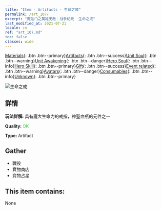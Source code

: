 ```yaml
---
title: "Item - Artifacts - 生命之戒"
permalink: /art_107/
excerpt: "魔法门之英雄无敌：战争纪元  生命之戒"
last_modified_at: 2021-07-21
locale: cn
ref: "art_107.md"
toc: false
classes: wide
---
```

 [Materials](/ItemsCN/){: .btn .btn--primary}[Artifacts](/ItemsCN/Artifacts/){: .btn .btn--success}[Unit Soul](/ItemsCN/UnitSoul/){: .btn .btn--warning}[Unit Awakening](/ItemsCN/UnitAwakening/){: .btn .btn--danger}[Hero Soul](/ItemsCN/HeroSoul/){: .btn .btn--info}[Hero Skill](/ItemsCN/HeroSkill/){: .btn .btn--primary}[Gift](/ItemsCN/Gift/){: .btn .btn--success}[Event related](/ItemsCN/Events/){: .btn .btn--warning}[Avatars](/ItemsCN/Avatars/){: .btn .btn--danger}[Consumables](/ItemsCN/Consumables/){: .btn .btn--info}[Unknown](/ItemsCN/Unknown/){: .btn .btn--primary}

 ![生命之戒](/images/t/artifact_40112.png)

## 詳情
 **玩法詳解:** 具有龐大生命力的戒指，神聖血瓶的元件之一

 **Quality:** <span style="color: #32CD32">OK</span>

 **Type:** Artifact

## Gather

*    戰役 
*    寶物商店 
*    寶物占星 

## This item contains:

  None

